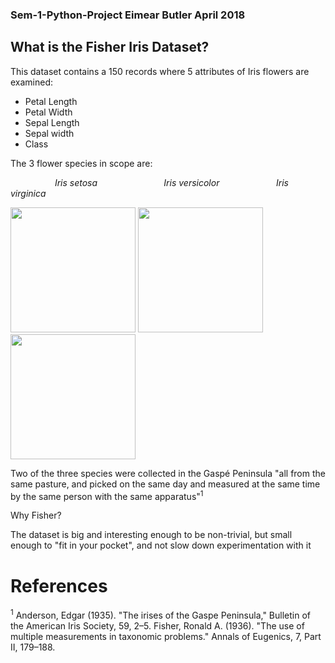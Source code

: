 ### Sem-1-Python-Project Eimear Butler April 2018

## What is the Fisher Iris Dataset? 
This dataset contains a 150 records where 5 attributes of Iris flowers are examined:

- Petal Length 
- Petal Width
- Sepal Length
- Sepal width
- Class

The 3 flower species in scope are: 


&nbsp;&nbsp;&nbsp;&nbsp;&nbsp;&nbsp;&nbsp;&nbsp;&nbsp;&nbsp;&nbsp;&nbsp;&nbsp;&nbsp;&nbsp;&nbsp;&nbsp;&nbsp;*Iris setosa* &nbsp;&nbsp;&nbsp;&nbsp;&nbsp;&nbsp;&nbsp;&nbsp;&nbsp;&nbsp;&nbsp;&nbsp;&nbsp;&nbsp;&nbsp;&nbsp;&nbsp;&nbsp;&nbsp;&nbsp;&nbsp;&nbsp;&nbsp;&nbsp;&nbsp; *Iris versicolor* &nbsp;&nbsp;&nbsp;&nbsp;&nbsp;&nbsp;&nbsp;&nbsp;&nbsp;&nbsp;&nbsp;&nbsp;&nbsp;&nbsp;&nbsp;&nbsp;&nbsp;&nbsp;&nbsp;&nbsp;&nbsp; *Iris virginica*

<img src="https://upload.wikimedia.org/wikipedia/commons/5/56/Kosaciec_szczecinkowaty_Iris_setosa.jpg" width="200">   <img src="https://upload.wikimedia.org/wikipedia/commons/4/41/Iris_versicolor_3.jpg" width="200">    <img src="https://upload.wikimedia.org/wikipedia/commons/9/9f/Iris_virginica.jpg" width="200">


Two of the three species were collected in the Gaspé Peninsula "all from the same pasture, and picked on the same day and measured at the same time by the same person with the same apparatus"<sup>1</sup>


Why Fisher?

The dataset is big and interesting enough to be non-trivial, but small enough to "fit in your pocket", and not slow down experimentation with it



# References 

<sup>1</sup> Anderson, Edgar (1935). "The irises of the Gaspe Peninsula," Bulletin of the American Iris Society, 59, 2–5.
Fisher, Ronald A. (1936). "The use of multiple measurements in taxonomic problems." Annals of Eugenics, 7, Part II, 179–188.
